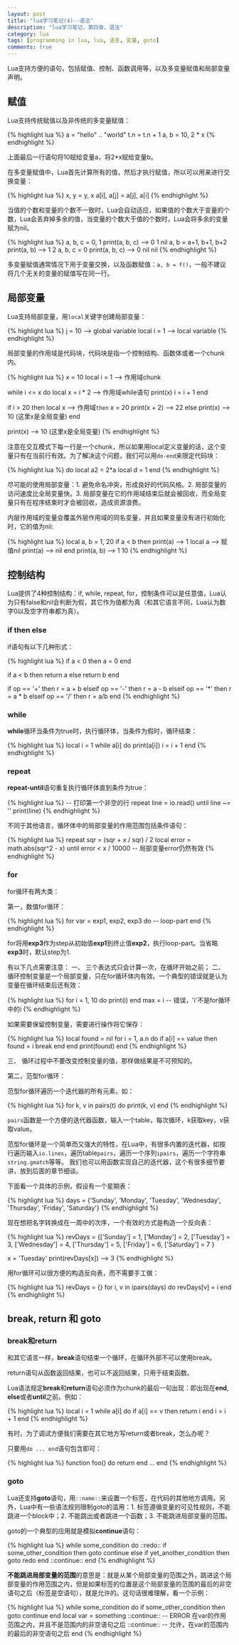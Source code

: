 ```yaml
---
layout: post
title: "lua学习笔记(4)--语法"
description: "lua学习笔记，第四章，语法"
category: lua
tags: [programming in lua, lua, 语言, 变量, goto]
comments: true
---
```


Lua支持方便的语句，包括赋值、控制、函数调用等，以及多变量赋值和局部变量声明。

## 赋值

Lua支持传统赋值以及非传统的多变量赋值：

{% highlight lua %}
a = "hello" .. "world"
t.n = t.n + 1
a, b = 10, 2 * x
{% endhighlight %}

上面最后一行语句将10赋给变量a，将2*x赋给变量b。

在多变量赋值中，Lua首先计算所有的值，然后才执行赋值，所以可以用来进行交换变量：

{% highlight lua %}
x, y = y, x
a[i], a[j] = a[j], a[i]
{% endhighlight %}

当值的个数和变量的个数不一致时，Lua会自动适应，如果值的个数大于变量的个数，Lua会丢弃掉多余的值，当变量的个数大于值的个数时，Lua会将多余的变量赋为nil。

{% highlight lua %}
a, b, c = 0, 1
print(a, b, c)             --> 0 1 nil
a, b = a+1, b+1, b+2
print(a, b)                --> 1 2
a, b, c = 0
print(a, b, c)             --> 0 nil nil
{% endhighlight %}

多变量赋值通常情况下用于变量交换，以及函数赋值：`a, b = f()`，一般不建议将几个无关的变量的赋值写在同一行。

<!-- more -->

## 局部变量

Lua支持局部变量，用`local`关键字创建局部变量：

{% highlight lua %}
j = 10           --> global variable
local i = 1      --> local variable
{% endhighlight %}

局部变量的作用域是代码块，代码块是指一个控制结构、函数体或者一个chunk内。

{% highlight lua %}
x = 10
local i = 1              --> 作用域chunk

while i <= x do
    local x = i * 2     --> 作用域while语句
    print(x)
    i = i + 1
end

if i > 20 then
    local x             --> 作用域`then`
    x = 20
    print(x + 2)        --> 22
else
    print(x)            --> 10 (这里x是全局变量)
end

print(x)                --> 10 (这里x是全局变量)
{% endhighlight %}

注意在交互模式下每一行是一个chunk，所以如果用local定义变量的话，这个变量只有在当前行有效。为了解决这个问题，我们可以用`do-end`来限定代码块：

{% highlight lua %}
do
    local a2 = 2*a
    local d = 1
end
{% endhighlight %}

尽可能的使用局部变量：1. 避免命名冲突，形成良好的代码风格。2. 局部变量的访问速度比全局变量快。3. 局部变量在它的作用域结束后就会被回收，而全局变量只有在程序结束时才会被回收，造成资源浪费。

内层作用域的变量会覆盖外层作用域的同名变量，并且如果变量没有进行初始化时，它的值为nil:

{% highlight lua %}
local a, b = 1, 20
if a < b then
    print(a)     --> 1
    local a      --> 赋值nil
    print(a)     --> nil
end
print(a, b)      --> 1 10
{% endhighlight %}

## 控制结构

Lua提供了4种控制结构：if, while, repeat, for，控制条件可以是任意值，Lua认为只有false和nil会判断为假，其它作为值都为真（和其它语言不同，Lua认为数字0以及空字符串都为真）。

### if then else

if语句有以下几种形式：

{% highlight lua %}
if a < 0 then
    a = 0
end

if a < b then 
    return a
else
    return b
end

if op == '+' then
    r = a + b
elseif op == '-' then
    r = a - b
elseif op == '*' then
    r = a * b
elseif op == '/' then
    r = a/b
end
{% endhighlight %}

### while

**while**循环当条件为true时，执行循环体，当条件为假时，循环结束：

{% highlight lua %}
local i = 1
while a[i] do
    print(a[i])
    i = i + 1
end
{% endhighlight %}

### repeat

**repeat-until**语句重复执行循环体直到条件为true：

{% highlight lua %}
-- 打印第一个非空的行
repeat
    line = io.read()
until line ~= ''
print(line)
{% endhighlight %}

不同于其他语言，循环体中的局部变量的作用范围包括条件语句：

{% highlight lua %}
repeat
    sqr = (sqr + x / sqr) / 2
    local error = math.abs(sqr^2 - x)
until error < x / 10000                    -- 局部变量error仍然有效
{% endhighlight %}

### for

for循环有两大类：

第一，数值for循环：

{% highlight lua %}
for var = exp1, exp2, exp3 do
    -- loop-part
end
{% endhighlight %}

for将用**exp3**作为step从初始值**exp1**到终止值**exp2**，执行loop-part。当省略**exp3**时，默认step为1.

有以下几点需要注意：
一、 三个表达式只会计算一次，在循环开始之前；
二、 循环控制变量是一个局部变量，只在for循环体内有效。一个典型的错误就是认为变量在循环结束后还有效：

{% highlight lua %}
for i = 1, 10 do print(i) end
max = i                     -- 错误，'i'不是for循环中的i
{% endhighlight %}

如果需要保留控制变量，需要进行操作将它保存：

{% highlight lua %}
local found = nil
for i = 1, a.n do
    if a[i] == value then
        found = i
        break
    end
end
print(found)
end
{% endhighlight %}

三、 循环过程中不要改变控制变量的值，那样做结果是不可预知的。

第二，范型for循环：

范型for循环遍历一个迭代器的所有元素，如：

{% highlight lua %}
for k, v in pairs(t) do print(k, v) end
{% endhighlight %}

`pairs`函数是一个方便的迭代器函数，输入一个table，每次循环，k获取key，v获取value。

范型for循环是一个简单而又强大的特性，在Lua中，有很多内置的迭代器，如按行遍历输入`io.lines`，遍历table`pairs`，遍历一个序列`ipairs`，遍历一个字符串`string.gmatch`等等。 我们也可以用函数实现自己的迭代器，这个有很多细节要讲，放到后面的章节细谈。

下面看一个具体的示例，假设有一个星期表：

{% highlight lua %}
days = {'Sunday', 'Monday', 'Tuesday', 'Wednesday',
        'Thursday', 'Friday', 'Saturday'}
{% endhighlight %}

现在想把名字转换成在一周中的次序，一个有效的方式是构造一个反向表：

{% highlight lua %}
revDays = {['Sunday'] = 1,
           ['Monday'] = 2,
           ['Tuesday'] = 3,
           ['Wednesday'] = 4,
           ['Thursday'] = 5,
           ['Friday'] = 6,
           ['Saturday'] = 7
          }

x = 'Tuesday'
print(revDays[x])         --> 3
{% endhighlight %}

用for循环可以很方便的构造反向表，而不需要手工做：

{% highlight lua %}
revDays = {}
for i, v in ipairs(days) do
    revDays[v] = i
end
{% endhighlight %}

## break, return 和 goto

### break和return
和其它语言一样，**break**语句结束一个循环，在循环外部不可以使用break。

return语句从函数返回结果，也可以不返回结果，只用于结束函数。

Lua语法规定**break**和**return**语句必须作为chunk的最后一句出现：即出现在**end**, **else**或者**until**之前。例如：

{% highlight lua %}
local i = 1
while a[i] do
    if a[i] == v then return i end
    i = i + 1
end
{% endhighlight %}

有时，为了调试方便我们需要在其它地方写return或者break，怎么办呢？

只要用`do ... end`语句包含即可：

{% highlight lua %}
function foo()
    do return end
    ...
end
{% endhighlight %}

### goto

Lua还支持**goto**语句，用`::name::`来设置一个标签，在代码的其他地方调用。另外，Lua中有一些语法规则限制goto的滥用：1. 标签遵循变量的可见性规则，不能跳进一个block中；2. 不能跳出或者跳进一个函数；3. 不能跳进局部变量的范围。

goto的一个典型的应用就是模拟**continue**语句：

{% highlight lua %}
while some_condition do
    ::redo::
    if some_other_condition then goto continue
    else if yet_another_condition then goto redo
    end
    <some code>
    ::continue::
end
{% endhighlight %}

**不能跳进局部变量的范围**的意思是：就是从某个局部变量的范围之外，跳进这个局部变量的作用范围之内，但是如果标签的位置是这个局部变量的范围的最后的非空语句之后（标签是空语句），就是允许的。这句话很难理解，看一个示例：

{% highlight lua %}
while some_condition do
    if some_other_condition then goto continue end
    local var = something
    <some code>
    ::continue::             -- ERROR 在var的作用范围之内，并且不是范围内的非空语句之后
    <some non-void code>
    ::continue::             -- 允许，在var的范围内的最后的非空语句之后 
end
{% endhighlight %}
